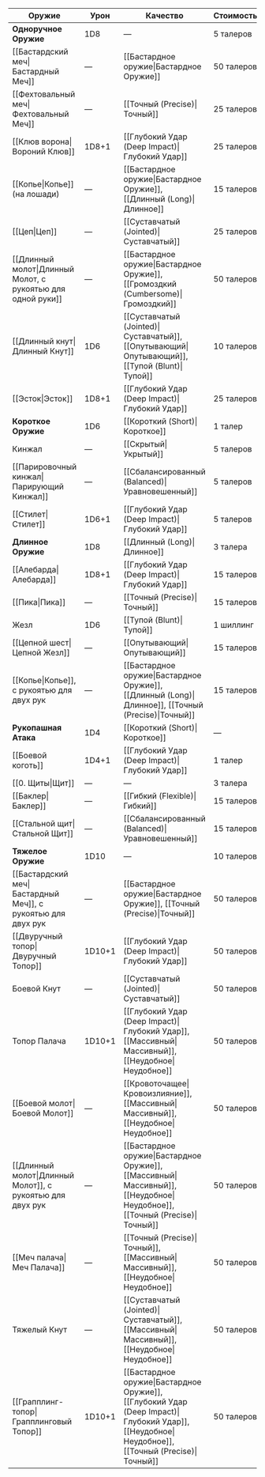 | Оружие                                                       | Урон   | Качество                                                                                                                                         | Стоимость  |
| ------------------------------------------------------------ | ------ | ------------------------------------------------------------------------------------------------------------------------------------------------ | ---------- |
| **Одноручное Оружие**                                        | 1D8    | —                                                                                                                                                | 5 талеров  |
| [[Бастардский меч\|Бастардный Меч]]                          | —      | [[Бастардное оружие\|Бастардное Оружие]]                                                                                                         | 50 талеров |
| [[Фехтовальный меч\|Фехтовальный Меч]]                       | —      | [[Точный (Precise)\|Точный]]                                                                                                                     | 25 талеров |
| [[Клюв ворона\|Вороний Клюв]]                                | 1D8+1  | [[Глубокий Удар (Deep Impact)\|Глубокий Удар]]                                                                                                   | 25 талеров |
| [[Копье\|Копье]] (на лошади)                                 | —      | [[Бастардное оружие\|Бастардное Оружие]], [[Длинный (Long)\|Длинное]]                                                                            | 15 талеров |
| [[Цеп\|Цеп]]                                                 | —      | [[Суставчатый (Jointed)\|Суставчатый]]                                                                                                           | 25 талеров |
| [[Длинный молот\|Длинный Молот, с рукоятью для одной руки]]  | —      | [[Бастардное оружие\|Бастардное Оружие]], [[Громоздкий (Cumbersome)\|Громоздкий]]                                                                | 50 талеров |
| [[Длинный кнут\|Длинный Кнут]]                               | 1D6    | [[Суставчатый (Jointed)\|Суставчатый]], [[Опутывающий\|Опутывающий]], [[Тупой (Blunt)\|Тупой]]                                                   | 10 талеров |
| [[Эсток\|Эсток]]                                             | 1D8+1  | [[Глубокий Удар (Deep Impact)\|Глубокий Удар]]                                                                                                   | 25 талеров |
| **Короткое Оружие**                                          | 1D6    | [[Короткий (Short)\|Короткое]]                                                                                                                   | 1 талер    |
| Кинжал                                                       | —      | [[Скрытый\|Укрытый]]                                                                                                                             | 5 талеров  |
| [[Парировочный кинжал\|Парирующий Кинжал]]                   | —      | [[Сбалансированный (Balanced)\|Уравновешенный]]                                                                                                  | 5 талеров  |
| [[Стилет\|Стилет]]                                           | 1D6+1  | [[Глубокий Удар (Deep Impact)\|Глубокий Удар]]                                                                                                   | 5 талеров  |
| **Длинное Оружие**                                           | 1D8    | [[Длинный (Long)\|Длинное]]                                                                                                                      | 3 талера   |
| [[Алебарда\|Алебарда]]                                       | 1D8+1  | [[Глубокий Удар (Deep Impact)\|Глубокий Удар]]                                                                                                   | 15 талеров |
| [[Пика\|Пика]]                                               | —      | [[Точный (Precise)\|Точный]]                                                                                                                     | 15 талеров |
| Жезл                                                         | 1D6    | [[Тупой (Blunt)\|Тупой]]                                                                                                                         | 1 шиллинг  |
| [[Цепной шест\|Цепной Жезл]]                                 | —      | [[Опутывающий\|Опутывающий]]                                                                                                                     | 15 талеров |
| [[Копье\|Копье]], с рукоятью для двух рук                    | —      | [[Бастардное оружие\|Бастардное Оружие]], [[Длинный (Long)\|Длинное]], [[Точный (Precise)\|Точный]]                                              | 15 талеров |
| **Рукопашная Атака**                                         | 1D4    | [[Короткий (Short)\|Короткое]]                                                                                                                   | —          |
| [[Боевой коготь]]                                            | 1D4+1  | [[Глубокий Удар (Deep Impact)\|Глубокий Удар]]                                                                                                   | 1 талер    |
| [[0. Щиты\|Щит]]                                             | —      | —                                                                                                                                                | 3 талера   |
| [[Баклер\|Баклер]]                                           | —      | [[Гибкий (Flexible)\|Гибкий]]                                                                                                                    | 15 талеров |
| [[Стальной щит\|Стальной Щит]]                               | —      | [[Сбалансированный (Balanced)\|Уравновешенный]]                                                                                                  | 15 талеров |
| **Тяжелое Оружие**                                           | 1D10   | —                                                                                                                                                | 10 талеров |
| [[Бастардский меч\|Бастардный Меч]], с рукоятью для двух рук | —      | [[Бастардное оружие\|Бастардное Оружие]], [[Точный (Precise)\|Точный]]                                                                           | 50 талеров |
| [[Двуручный топор\|Двуручный Топор]]                         | 1D10+1 | [[Глубокий Удар (Deep Impact)\|Глубокий Удар]]                                                                                                   | 50 талеров |
| Боевой Кнут                                                  | —      | [[Суставчатый (Jointed)\|Суставчатый]]                                                                                                           | 50 талеров |
| Топор Палача                                                 | 1D10+1 | [[Глубокий Удар (Deep Impact)\|Глубокий Удар]], [[Массивный\|Массивный]], [[Неудобное\|Неудобное]]                                               | 50 талеров |
| [[Боевой молот\|Боевой Молот]]                               | —      | [[Кровоточащее\|Кровоизлияние]], [[Массивный\|Массивный]], [[Неудобное\|Неудобное]]                                                              | 50 талеров |
| [[Длинный молот\|Длинный Молот]], с рукоятью для двух рук    | —      | [[Бастардное оружие\|Бастардное Оружие]], [[Массивный\|Массивный]], [[Неудобное\|Неудобное]], [[Точный (Precise)\|Точный]]                       | 50 талеров |
| [[Меч палача\|Меч Палача]]                                   | —      | [[Точный (Precise)\|Точный]], [[Массивный\|Массивный]], [[Неудобное\|Неудобное]]                                                                 | 50 талеров |
| Тяжелый Кнут                                                 | —      | [[Суставчатый (Jointed)\|Суставчатый]], [[Массивный\|Массивный]], [[Неудобное\|Неудобное]]                                                       | 50 талеров |
| [[Грапплинг-топор\|Грапплинговый Топор]]                     | 1D10+1 | [[Бастардное оружие\|Бастардное Оружие]], [[Глубокий Удар (Deep Impact)\|Глубокий Удар]], [[Неудобное\|Неудобное]], [[Точный (Precise)\|Точный]] | 50 талеров |
